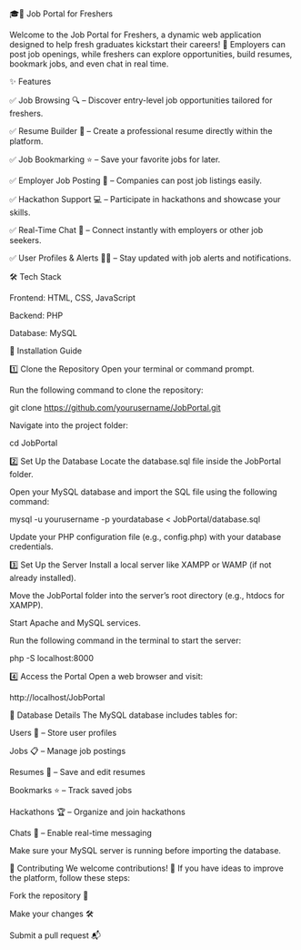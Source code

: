 🎓🚀 Job Portal for Freshers

Welcome to the Job Portal for Freshers, a dynamic web application designed to help fresh graduates kickstart their careers! 🌟 Employers can post job openings, while freshers can explore opportunities, build resumes, bookmark jobs, and even chat in real time.

✨ Features

✅ Job Browsing 🔍 – Discover entry-level job opportunities tailored for freshers.

✅ Resume Builder 📝 – Create a professional resume directly within the platform.

✅ Job Bookmarking ⭐ – Save your favorite jobs for later.

✅ Employer Job Posting 📢 – Companies can post job listings easily.

✅ Hackathon Support 💻 – Participate in hackathons and showcase your skills.

✅ Real-Time Chat 💬 – Connect instantly with employers or other job seekers.

✅ User Profiles & Alerts 👤🔔 – Stay updated with job alerts and notifications.



🛠️ Tech Stack

Frontend: HTML, CSS, JavaScript

Backend: PHP

Database: MySQL


🚀 Installation Guide

1️⃣ Clone the Repository
Open your terminal or command prompt.

Run the following command to clone the repository:

git clone https://github.com/yourusername/JobPortal.git

Navigate into the project folder:

cd JobPortal

2️⃣ Set Up the Database
Locate the database.sql file inside the JobPortal folder.

Open your MySQL database and import the SQL file using the following command:

mysql -u yourusername -p yourdatabase < JobPortal/database.sql

Update your PHP configuration file (e.g., config.php) with your database credentials.

3️⃣ Set Up the Server
Install a local server like XAMPP or WAMP (if not already installed).

Move the JobPortal folder into the server’s root directory (e.g., htdocs for XAMPP).

Start Apache and MySQL services.

Run the following command in the terminal to start the server:

php -S localhost:8000

4️⃣ Access the Portal
Open a web browser and visit:

http://localhost/JobPortal

💾 Database Details
The MySQL database includes tables for:

Users 👥 – Store user profiles

Jobs 📋 – Manage job postings

Resumes 📄 – Save and edit resumes

Bookmarks ⭐ – Track saved jobs

Hackathons 🏆 – Organize and join hackathons

Chats 💬 – Enable real-time messaging

Make sure your MySQL server is running before importing the database.

🤝 Contributing
We welcome contributions! 🎉 If you have ideas to improve the platform, follow these steps:

Fork the repository 🍴

Make your changes 🛠️

Submit a pull request 📬

